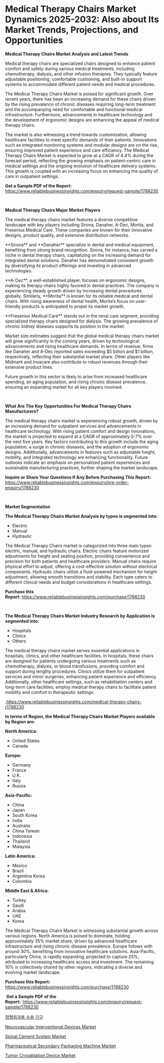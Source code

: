 <p><h1>Medical Therapy Chairs Market Dynamics 2025-2032: Also about Its Market Trends, Projections, and Opportunities</h1></p><p><strong>Medical Therapy Chairs Market Analysis and Latest Trends</strong></p>
<p><p>Medical therapy chairs are specialized chairs designed to enhance patient comfort and safety during various medical treatments, including chemotherapy, dialysis, and other infusion therapies. They typically feature adjustable positioning, comfortable cushioning, and built-in support systems to accommodate different patient needs and medical procedures.</p><p>The Medical Therapy Chairs Market is poised for significant growth. Over recent years, there has been an increasing demand for these chairs driven by the rising prevalence of chronic diseases requiring long-term treatment and the accompanying need for comfortable and functional medical infrastructure. Furthermore, advancements in healthcare technology and the development of ergonomic designs are enhancing the appeal of medical therapy chairs.</p><p>The market is also witnessing a trend towards customization, allowing healthcare facilities to meet specific demands of their patients. Innovations such as integrated monitoring systems and modular designs are on the rise, ensuring improved patient experience and care efficiency. The Medical Therapy Chairs Market is expected to grow at a CAGR of 4.4% during the forecast period, reflecting the growing emphasis on patient-centric care in medical settings and the ongoing evolution of healthcare delivery systems. This growth is coupled with an increasing focus on enhancing the quality of care in outpatient settings.</p></p>
<p><strong>Get a Sample PDF of the Report:&nbsp;</strong> <a href="https://www.reliablebusinessinsights.com/enquiry/request-sample/1788230?utm_campaign=39&utm_medium=2&utm_source=Github&utm_content=ia&utm_term=05032025&utm_id=medical-therapy-chairs">https://www.reliablebusinessinsights.com/enquiry/request-sample/1788230</a></p>
<p>&nbsp;</p>
<p><strong>Medical Therapy Chairs Major Market Players</strong></p>
<p><p>The medical therapy chairs market features a diverse competitive landscape with key players including Sirona, Danaher, A-Dec, Morita, and Fresenius Medical Care. These companies are known for their innovative designs, product quality, and extensive distribution networks.</p><p>**Sirona** and **Danaher** specialize in dental and medical equipment, benefiting from strong brand recognition. Sirona, for instance, has carved a niche in dental therapy chairs, capitalizing on the increasing demand for integrated dental solutions. Danaher has demonstrated consistent growth by diversifying its product offerings and investing in advanced technologies.</p><p>**A-Dec**, a well-established player, focuses on ergonomic designs, making its therapy chairs highly favored in dental practices. The company is experiencing steady growth driven by increasing dental procedures globally. Similarly, **Morita** is known for its reliable medical and dental chairs. With rising awareness of dental health, Morita’s focus on user-friendly products is anticipated to propel its market growth.</p><p>**Fresenius Medical Care** stands out in the renal care segment, providing specialized therapy chairs designed for dialysis. The growing prevalence of chronic kidney diseases supports its position in the market.</p><p>Market size estimates suggest that the global medical therapy chairs market will grow significantly in the coming years, driven by technological advancements and rising healthcare demands. In terms of revenue, firms like Danaher and A-Dec reported sales exceeding $5 billion and $1 billion, respectively, reflecting their substantial market share. Other players like Midmark and Invacare also contribute to robust revenues through their extensive product lines.</p><p>Future growth in this sector is likely to arise from increased healthcare spending, an aging population, and rising chronic disease prevalence, ensuring an expanding market for all key players involved.</p></p>
<p>&nbsp;</p>
<p><strong>What Are The Key Opportunities For Medical Therapy Chairs Manufacturers?</strong></p>
<p><p>The medical therapy chairs market is experiencing robust growth, driven by an increasing demand for outpatient services and advancements in healthcare technology. With rising patient comfort and design innovations, the market is projected to expand at a CAGR of approximately 5-7% over the next five years. Key factors contributing to this growth include the aging population, a surge in chronic diseases, and the adoption of ergonomic designs. Additionally, advancements in features such as adjustable height, mobility, and integrated technology are enhancing functionality. Future outlooks indicate an emphasis on personalized patient experiences and sustainable manufacturing practices, further shaping the market landscape.</p></p>
<p><strong>Inquire or Share Your Questions If Any Before Purchasing This Report:</strong> <a href="https://www.reliablebusinessinsights.com/enquiry/pre-order-enquiry/1788230?utm_campaign=39&utm_medium=2&utm_source=Github&utm_content=ia&utm_term=05032025&utm_id=medical-therapy-chairs">https://www.reliablebusinessinsights.com/enquiry/pre-order-enquiry/1788230</a></p>
<p>&nbsp;</p>
<p><strong>Market Segmentation</strong></p>
<p><strong>The Medical Therapy Chairs Market Analysis by types is segmented into:</strong></p>
<p><ul><li>Electric</li><li>Manual</li><li>Hydraulic</li></ul></p>
<p><p>The Medical Therapy Chairs market is categorized into three main types: electric, manual, and hydraulic chairs. Electric chairs feature motorized adjustments for height and seating position, providing convenience and precision for both patients and healthcare providers. Manual chairs require physical effort to adjust, offering a cost-effective solution without electrical components. Hydraulic chairs utilize a fluid-powered mechanism for height adjustment, allowing smooth transitions and stability. Each type caters to different clinical needs and budget considerations in healthcare settings.</p></p>
<p><strong>Purchase this Report:&nbsp;</strong><a href="https://www.reliablebusinessinsights.com/purchase/1788230?utm_campaign=39&utm_medium=2&utm_source=Github&utm_content=ia&utm_term=05032025&utm_id=medical-therapy-chairs">https://www.reliablebusinessinsights.com/purchase/1788230</a></p>
<p>&nbsp;</p>
<p><strong>The Medical Therapy Chairs Market Industry Research by Application is segmented into:</strong></p>
<p><ul><li>Hospitals</li><li>Clinics</li><li>Others</li></ul></p>
<p><p>The medical therapy chairs market serves essential applications in hospitals, clinics, and other healthcare facilities. In hospitals, these chairs are designed for patients undergoing various treatments such as chemotherapy, dialysis, or blood transfusions, providing comfort and support during lengthy procedures. Clinics utilize them for outpatient services and minor surgeries, enhancing patient experience and efficiency. Additionally, other healthcare settings, such as rehabilitation centers and long-term care facilities, employ medical therapy chairs to facilitate patient mobility and comfort in therapeutic settings.</p></p>
<p><a href="https://www.reliablebusinessinsights.com/medical-therapy-chairs-r1788230?utm_campaign=39&utm_medium=2&utm_source=Github&utm_content=ia&utm_term=05032025&utm_id=medical-therapy-chairs">&nbsp;https://www.reliablebusinessinsights.com/medical-therapy-chairs-r1788230</a></p>
<p><strong>In terms of Region, the Medical Therapy Chairs Market Players available by Region are:</strong></p>
<p>
    <p> <strong> North America: </strong>
        <ul>
            <li>United States</li>
            <li>Canada</li>
        </ul>
        </p> 
    <p> <strong> Europe: </strong>
        <ul>
            <li>Germany</li>
            <li>France</li>
            <li>U.K.</li>
            <li>Italy</li>
            <li>Russia</li>
        </ul>
        </p> 
    <p> <strong> Asia-Pacific: </strong>
        <ul>
            <li>China</li>
            <li>Japan</li>
            <li>South Korea</li>
            <li>India</li>
            <li>Australia</li>
            <li>China Taiwan</li>
            <li>Indonesia</li>
            <li>Thailand</li>
            <li>Malaysia</li>
        </ul>
        </p> 
    <p> <strong> Latin America: </strong>
        <ul>
            <li>Mexico</li>
            <li>Brazil</li>
            <li>Argentina Korea</li>
            <li>Colombia</li>
        </ul>
        </p> 
    <p> <strong> Middle East & Africa: </strong>
        <ul>
            <li>Turkey</li>
            <li>Saudi</li>
            <li>Arabia</li>
            <li>UAE</li>
            <li>Korea</li>
        </ul>
    </p>
    </p>
<p><p>The Medical Therapy Chairs Market is witnessing substantial growth across various regions. North America is poised to dominate, holding approximately 35% market share, driven by advanced healthcare infrastructure and rising chronic disease prevalence. Europe follows with around 30%, benefiting from innovative healthcare solutions. Asia-Pacific, particularly China, is rapidly expanding, projected to capture 25%, attributed to increasing healthcare access and investment. The remaining 10% is collectively shared by other regions, indicating a diverse and evolving market landscape.</p></p>
<p><strong>Purchase this Report: </strong><a href="https://www.reliablebusinessinsights.com/purchase/1788230?utm_campaign=39&utm_medium=2&utm_source=Github&utm_content=ia&utm_term=05032025&utm_id=medical-therapy-chairs">https://www.reliablebusinessinsights.com/purchase/1788230</a></p>
<p>&nbsp;<strong>Get a Sample PDF of the Report:&nbsp;&nbsp;</strong><a href="https://www.reliablebusinessinsights.com/enquiry/request-sample/1788230?utm_campaign=39&utm_medium=2&utm_source=Github&utm_content=ia&utm_term=05032025&utm_id=medical-therapy-chairs">https://www.reliablebusinessinsights.com/enquiry/request-sample/1788230</a></p>
<p><strong></strong></p>
<p><p><a href="https://github.com/laholand/Market-Research-Report-List-7/blob/main/159751741504.md?utm_campaign=39&utm_medium=2&utm_source=Github&utm_content=ia&utm_term=05032025&utm_id=medical-therapy-chairs">정형외과용 수술 기구</a></p><p><a href="https://github.com/uldularido/Market-Research-Report-List-1/blob/main/neurovascular-interventional-devices-market.md?utm_campaign=39&utm_medium=2&utm_source=Github&utm_content=ia&utm_term=05032025&utm_id=medical-therapy-chairs">Neurovascular Interventional Devices Market</a></p><p><a href="https://github.com/gummaarmel83/Market-Research-Report-List-1/blob/main/spinal-cement-system-market.md?utm_campaign=39&utm_medium=2&utm_source=Github&utm_content=ia&utm_term=05032025&utm_id=medical-therapy-chairs">Spinal Cement System Market</a></p><p><a href="https://github.com/widlerumland/Market-Research-Report-List-1/blob/main/pharmaceutical-secondary-packaging-machine-market.md?utm_campaign=39&utm_medium=2&utm_source=Github&utm_content=ia&utm_term=05032025&utm_id=medical-therapy-chairs">Pharmaceutical Secondary Packaging Machine Market</a></p><p><a href="https://github.com/akitamegge65/Market-Research-Report-List-1/blob/main/tumor-cryoablation-device-market.md?utm_campaign=39&utm_medium=2&utm_source=Github&utm_content=ia&utm_term=05032025&utm_id=medical-therapy-chairs">Tumor Cryoablation Device Market</a></p></p>